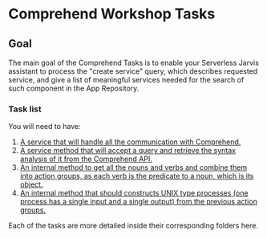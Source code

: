 # Comprehend Workshop Tasks

## Goal

The main goal of the Comprehend Tasks is to enable your Serverless Jarvis assistant to process the "create service" query, which describes requested service, and give a list of meaningful services needed for the search of such component in the App Repository.

### Task list

You will need to have:

1. [A service that will handle all the communication with Comprehend.](./1-create-comprehend-repository)
2. [A service method that will accept a query and retrieve the syntax analysis of it from the Comprehend API.](./2-get-query-syntax-method)
3. [An internal method to get all the nouns and verbs and combine them into action groups, as each verb is the predicate to a noun, which is its object.](./3-process-syntax-query-action-groups)
4. [An internal method that should constructs UNIX type processes (one process has a single input and a single output) from the previous action groups.](./4-construct-unix-process)

Each of the tasks are more detailed inside their corresponding folders here.